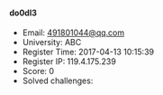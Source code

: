 #### do0dl3  

* Email: 491801044@qq.com  
* University: ABC  
* Register Time: 2017-04-13 10:15:39  
* Register IP: 119.4.175.239  
* Score: 0  
* Solved challenges: 
